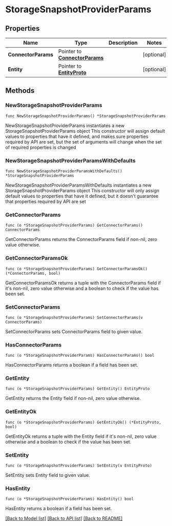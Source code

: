 # StorageSnapshotProviderParams

## Properties

Name | Type | Description | Notes
------------ | ------------- | ------------- | -------------
**ConnectorParams** | Pointer to [**ConnectorParams**](ConnectorParams.md) |  | [optional] 
**Entity** | Pointer to [**EntityProto**](EntityProto.md) |  | [optional] 

## Methods

### NewStorageSnapshotProviderParams

`func NewStorageSnapshotProviderParams() *StorageSnapshotProviderParams`

NewStorageSnapshotProviderParams instantiates a new StorageSnapshotProviderParams object
This constructor will assign default values to properties that have it defined,
and makes sure properties required by API are set, but the set of arguments
will change when the set of required properties is changed

### NewStorageSnapshotProviderParamsWithDefaults

`func NewStorageSnapshotProviderParamsWithDefaults() *StorageSnapshotProviderParams`

NewStorageSnapshotProviderParamsWithDefaults instantiates a new StorageSnapshotProviderParams object
This constructor will only assign default values to properties that have it defined,
but it doesn't guarantee that properties required by API are set

### GetConnectorParams

`func (o *StorageSnapshotProviderParams) GetConnectorParams() ConnectorParams`

GetConnectorParams returns the ConnectorParams field if non-nil, zero value otherwise.

### GetConnectorParamsOk

`func (o *StorageSnapshotProviderParams) GetConnectorParamsOk() (*ConnectorParams, bool)`

GetConnectorParamsOk returns a tuple with the ConnectorParams field if it's non-nil, zero value otherwise
and a boolean to check if the value has been set.

### SetConnectorParams

`func (o *StorageSnapshotProviderParams) SetConnectorParams(v ConnectorParams)`

SetConnectorParams sets ConnectorParams field to given value.

### HasConnectorParams

`func (o *StorageSnapshotProviderParams) HasConnectorParams() bool`

HasConnectorParams returns a boolean if a field has been set.

### GetEntity

`func (o *StorageSnapshotProviderParams) GetEntity() EntityProto`

GetEntity returns the Entity field if non-nil, zero value otherwise.

### GetEntityOk

`func (o *StorageSnapshotProviderParams) GetEntityOk() (*EntityProto, bool)`

GetEntityOk returns a tuple with the Entity field if it's non-nil, zero value otherwise
and a boolean to check if the value has been set.

### SetEntity

`func (o *StorageSnapshotProviderParams) SetEntity(v EntityProto)`

SetEntity sets Entity field to given value.

### HasEntity

`func (o *StorageSnapshotProviderParams) HasEntity() bool`

HasEntity returns a boolean if a field has been set.


[[Back to Model list]](../README.md#documentation-for-models) [[Back to API list]](../README.md#documentation-for-api-endpoints) [[Back to README]](../README.md)


